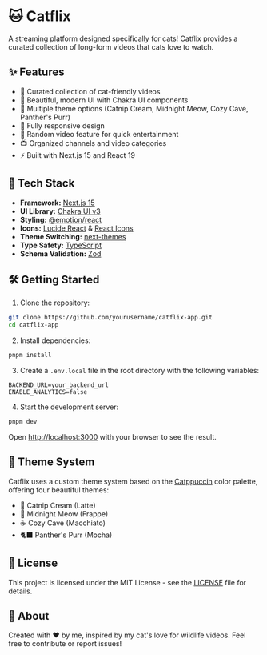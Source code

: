 # 🐱 Catflix

A streaming platform designed specifically for cats! Catflix provides a curated collection of long-form videos that cats love to watch.

## ✨ Features

- 🎥 Curated collection of cat-friendly videos
- 🎨 Beautiful, modern UI with Chakra UI components
- 🌈 Multiple theme options (Catnip Cream, Midnight Meow, Cozy Cave, Panther's Purr)
- 📱 Fully responsive design
- 🎯 Random video feature for quick entertainment
- 📺 Organized channels and video categories
- ⚡ Built with Next.js 15 and React 19

## 🚀 Tech Stack

- **Framework:** [Next.js 15](https://nextjs.org/)
- **UI Library:** [Chakra UI v3](https://chakra-ui.com/)
- **Styling:** [@emotion/react](https://emotion.sh/docs/introduction)
- **Icons:** [Lucide React](https://lucide.dev/) & [React Icons](https://react-icons.github.io/react-icons/)
- **Theme Switching:** [next-themes](https://github.com/pacocoursey/next-themes)
- **Type Safety:** [TypeScript](https://www.typescriptlang.org/)
- **Schema Validation:** [Zod](https://zod.dev/)

## 🛠️ Getting Started

1. Clone the repository:

```bash
git clone https://github.com/yourusername/catflix-app.git
cd catflix-app
```

2. Install dependencies:

```bash
pnpm install
```

3. Create a `.env.local` file in the root directory with the following variables:

```env
BACKEND_URL=your_backend_url
ENABLE_ANALYTICS=false
```

4. Start the development server:

```bash
pnpm dev
```

Open [http://localhost:3000](http://localhost:3000) with your browser to see the result.

## 🎨 Theme System

Catflix uses a custom theme system based on the [Catppuccin](https://github.com/catppuccin/catppuccin) color palette, offering four beautiful themes:

- 🍦 Catnip Cream (Latte)
- 🌙 Midnight Meow (Frappe)
- ☕ Cozy Cave (Macchiato)
- 🐈‍⬛ Panther's Purr (Mocha)

## 📝 License

This project is licensed under the MIT License - see the [LICENSE](LICENSE) file for details.

## 👋 About

Created with ♥️ by me, inspired by my cat's love for wildlife videos. Feel free to contribute or report issues!
